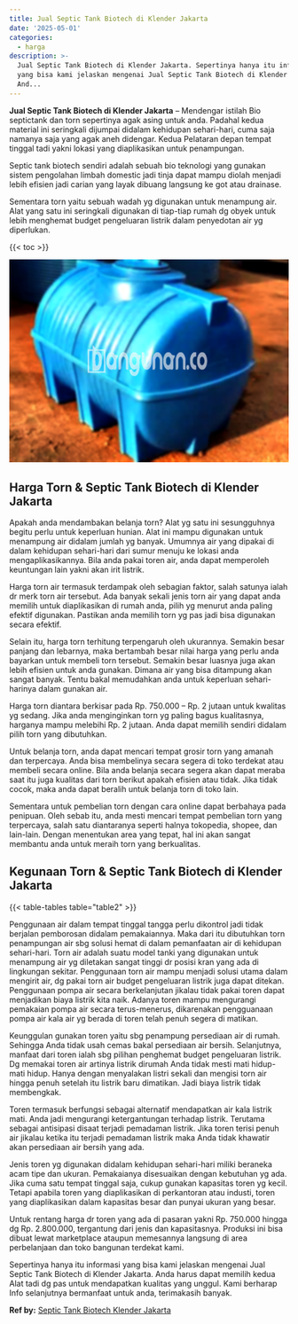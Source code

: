 ```yaml
---
title: Jual Septic Tank Biotech di Klender Jakarta
date: '2025-05-01'
categories:
  - harga
description: >-
  Jual Septic Tank Biotech di Klender Jakarta. Sepertinya hanya itu informasi
  yang bisa kami jelaskan mengenai Jual Septic Tank Biotech di Klender Jakarta.
  And...
---
```


**Jual Septic Tank Biotech di Klender Jakarta** – Mendengar istilah Bio septictank dan torn sepertinya agak asing untuk anda. Padahal kedua material ini seringkali dijumpai didalam kehidupan sehari-hari, cuma saja namanya saja yang agak aneh didengar. Kedua Pelataran depan tempat tinggal tadi yakni lokasi yang diaplikasikan untuk penampungan.

Septic tank biotech sendiri adalah sebuah bio teknologi yang gunakan sistem pengolahan limbah domestic jadi tinja dapat mampu diolah menjadi lebih efisien jadi carian yang layak dibuang langsung ke got atau drainase.

Sementara torn yaitu sebuah wadah yg digunakan untuk menampung air. Alat yang satu ini seringkali digunakan di tiap-tiap rumah dg obyek untuk lebih menghemat budget pengeluaran listrik dalam penyedotan air yg diperlukan.

{{< toc >}}

![Jual Septic Tank Biotech di Klender Jakarta](/images/jual-bio-septictank-15.png)

## Harga Torn & Septic Tank Biotech di Klender Jakarta

Apakah anda mendambakan belanja torn? Alat yg satu ini sesungguhnya begitu perlu untuk keperluan hunian. Alat ini mampu digunakan untuk menampung air didalam jumlah yg banyak. Umumnya air yang dipakai di dalam kehidupan sehari-hari dari sumur menuju ke lokasi anda mengaplikasikannya. Bila anda pakai toren air, anda dapat memperoleh keuntungan lain yakni akan irit listrik.

Harga torn air termasuk terdampak oleh sebagian faktor, salah satunya ialah dr merk torn air tersebut. Ada banyak sekali jenis torn air yang dapat anda memilih untuk diaplikasikan di rumah anda, pilih yg menurut anda paling efektif digunakan. Pastikan anda memilih torn yg pas jadi bisa digunakan secara efektif.

Selain itu, harga torn terhitung terpengaruh oleh ukurannya. Semakin besar panjang dan lebarnya, maka bertambah besar nilai harga yang perlu anda bayarkan untuk membeli torn tersebut. Semakin besar luasnya juga akan lebih efisien untuk anda gunakan. Dimana air yang bisa ditampung akan sangat banyak. Tentu bakal memudahkan anda untuk keperluan sehari-harinya dalam gunakan air.

Harga torn diantara berkisar pada Rp. 750.000 – Rp. 2 jutaan untuk kwalitas yg sedang. Jika anda menginginkan torn yg paling bagus kualitasnya, harganya mampu melebihi Rp. 2 jutaan. Anda dapat memilih sendiri didalam pilih torn yang dibutuhkan.

Untuk belanja torn, anda dapat mencari tempat grosir torn yang amanah dan terpercaya. Anda bisa membelinya secara segera di toko terdekat atau membeli secara online. Bila anda belanja secara segera akan dapat meraba saat itu juga kualitas dari torn berikut apakah efisien atau tidak. Jika tidak cocok, maka anda dapat beralih untuk belanja torn di toko lain.

Sementara untuk pembelian torn dengan cara online dapat berbahaya pada penipuan. Oleh sebab itu, anda mesti mencari tempat pembelian torn yang terpercaya, salah satu diantaranya seperti halnya tokopedia, shopee, dan lain-lain. Dengan menentukan area yang tepat, hal ini akan sangat membantu anda untuk meraih torn yang berkualitas.

## Kegunaan Torn & Septic Tank Biotech di Klender Jakarta

{{< table-tables table="table2" >}}

Penggunaan air dalam tempat tinggal tangga perlu dikontrol jadi tidak berjalan pemborosan didalam pemakaiannya. Maka dari itu dibutuhkan torn penampungan air sbg solusi hemat di dalam pemanfaatan air di kehidupan sehari-hari. Torn air adalah suatu model tanki yang digunakan untuk menampung air yg diletakan sangat tinggi dr posisi kran yang ada di lingkungan sekitar. Penggunaan torn air mampu menjadi solusi utama dalam mengirit air, dg pakai torn air budget pengeluaran listrik juga dapat ditekan. Penggunaan pompa air secara berkelanjutan jikalau tidak pakai toren dapat menjadikan biaya listrik kita naik. Adanya toren mampu mengurangi pemakaian pompa air secara terus-menerus, dikarenakan pengguanaan pompa air kala air yg berada di toren telah penuh segera di matikan.

Keunggulan gunakan toren yaitu sbg penampung persediaan air di rumah. Sehingga Anda tidak usah cemas bakal persediaan air bersih. Selanjutnya, manfaat dari toren ialah sbg pilihan penghemat budget pengeluaran listrik. Dg memakai toren air artinya listrik dirumah Anda tidak mesti mati hidup-mati hidup. Hanya dengan menyalakan listri sekali dan mengisi torn air hingga penuh setelah itu listrik baru dimatikan. Jadi biaya listrik tidak membengkak.

Toren termasuk berfungsi sebagai alternatif mendapatkan air kala listrik mati. Anda jadi mengurangi ketergantungan terhadap listrik. Terutama sebagai antisipasi disaat terjadi pemadaman listrik. Jika toren terisi penuh air jikalau ketika itu terjadi pemadaman listrik maka Anda tidak khawatir akan persediaan air bersih yang ada.

Jenis toren yg digunakan didalam kehidupan sehari-hari miliki beraneka acam tipe dan ukuran. Pemakaianya disesuaikan dengan kebutuhan yg ada. Jika cuma satu tempat tinggal saja, cukup gunakan kapasitas toren yg kecil. Tetapi apabila toren yang diaplikasikan di perkantoran atau industi, toren yang diaplikasikan dalam kapasitas besar dan punyai ukuran yang besar.

Untuk rentang harga dr toren yang ada di pasaran yakni Rp. 750.000 hingga dg Rp. 2.800.000, tergantung dari jenis dan kapasitasnya. Produksi ini bisa dibuat lewat marketplace ataupun memesannya langsung di area perbelanjaan dan toko bangunan terdekat kami.

Sepertinya hanya itu informasi yang bisa kami jelaskan mengenai Jual Septic Tank Biotech di Klender Jakarta. Anda harus dapat memilih kedua Alat tadi dg pas untuk mendapatkan kualitas yang unggul. Kami berharap Info selanjutnya bermanfaat untuk anda, terimakasih banyak.

**Ref by:** [Septic Tank Biotech Klender Jakarta](https://id.wikipedia.org/wiki/Septic)
